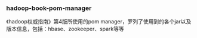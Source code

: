 ### hadoop-book-pom-manager

《hadoop权威指南》第4版所使用的pom manager，罗列了使用到的各个jar以及版本信息，包括：hbase、zookeeper、spark等等
